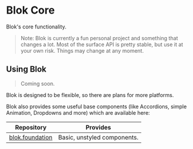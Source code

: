 Blok Core
=========

Blok's core functionality.

> Note: Blok is currently a fun personal project and something that changes a lot. Most of the surface API is pretty stable, but use it at your own risk. Things may change at any moment.

Using Blok
----------

> Coming soon.

Blok is designed to be flexible, so there are plans for more platforms.

Blok also provides some useful base components (like Accordions, simple Animation, Dropdowns and more) which are available here:

| Repository | Provides |
|------------|----------|
| [blok.foundation](https://github.com/blok-ui/blok.foundation) | Basic, unstyled components. |
